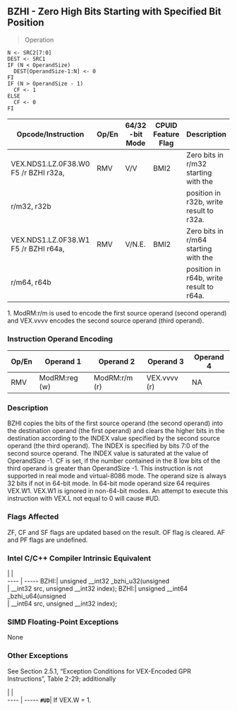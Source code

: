 ## BZHI  -  Zero High Bits Starting with Specified Bit Position

> Operation

``` slim
N <- SRC2[7:0]
DEST <- SRC1
IF (N < OperandSize)
  DEST[OperandSize-1:N] <- 0
FI
IF (N > OperandSize - 1)
  CF <- 1
ELSE
  CF <- 0
FI

```

 Opcode/Instruction                  | Op/En| 64/32 -bit Mode| CPUID Feature Flag| Description                            
 ---  | --- | --- | --- | ---
 VEX.NDS1.LZ.0F38.W0 F5 /r BZHI r32a,| RMV  | V/V            | BMI2              | Zero bits in r/m32 starting with the   
 r/m32, r32b                         |      |                |                   | position in r32b, write result to r32a.
 VEX.NDS1.LZ.0F38.W1 F5 /r BZHI r64a,| RMV  | V/N.E.         | BMI2              | Zero bits in r/m64 starting with the   
 r/m64, r64b                         |      |                |                   | position in r64b, write result to r64a.
<aside class="notification">
1. ModRM:r/m is used to encode the first source operand (second operand)
and VEX.vvvv encodes the second source operand (third operand).
</aside>


### Instruction Operand Encoding
 Op/En| Operand 1    | Operand 2    | Operand 3   | Operand 4
 ---  | --- | --- | --- | ---
 RMV  | ModRM:reg (w)| ModRM:r/m (r)| VEX.vvvv (r)| NA       

### Description
BZHI copies the bits of the first source operand (the second operand) into the
destination operand (the first operand) and clears the higher bits in the destination
according to the INDEX value specified by the second source operand (the third
operand). The INDEX is specified by bits 7:0 of the second source operand. The
INDEX value is saturated at the value of OperandSize -1. CF is set, if the number
contained in the 8 low bits of the third operand is greater than OperandSize
-1. This instruction is not supported in real mode and virtual-8086 mode. The
operand size is always 32 bits if not in 64-bit mode. In 64-bit mode operand
size 64 requires VEX.W1. VEX.W1 is ignored in non-64-bit modes. An attempt to
execute this instruction with VEX.L not equal to 0 will cause #UD.



### Flags Affected
ZF, CF and SF flags are updated based on the result. OF flag is cleared. AF
and PF flags are undefined.


### Intel C/C++ Compiler Intrinsic Equivalent
   | |  
---- | -----
 BZHI:| unsigned __int32 _bzhi_u32(unsigned  
      | __int32 src, unsigned __int32 index);
 BZHI:| unsigned __int64 _bzhi_u64(unsigned  
      | __int64 src, unsigned __int32 index);

### SIMD Floating-Point Exceptions
None


### Other Exceptions
See Section 2.5.1, “Exception Conditions for VEX-Encoded GPR Instructions”,
Table 2-29; additionally

   | |  
---- | -----
 **``#UD``**| If VEX.W = 1.
